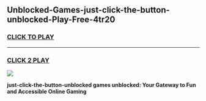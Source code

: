 
## Unblocked-Games-just-click-the-button-unblocked-Play-Free-4tr20
<h3>
<a href="https://premium76.site?title=just-click-the-button-unblocked&ref=21A">CLICK TO PLAY</a></h3>
<hr>

<h3>
<a href="https://premium76.site?title=just-click-the-button-unblocked&ref=21A">CLICK 2 PLAY</a>
  
</h3>

<a href="https://premium76.site?title=just-click-the-button-unblocked&ref=21A"><img src="https://clearcache.store/games.png"></a>


**just-click-the-button-unblocked games unblocked: Your Gateway to Fun and Accessible Online Gaming**
